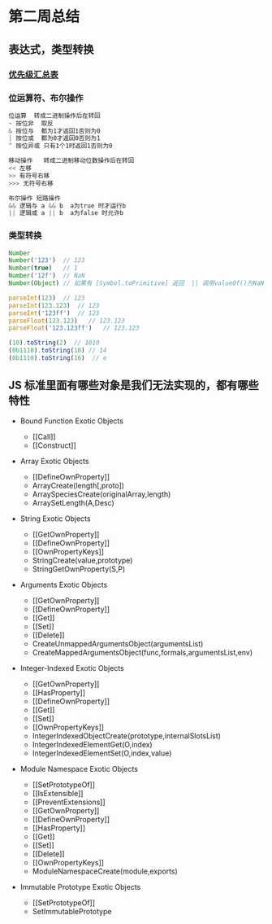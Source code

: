 # 第二周总结

## 表达式，类型转换

### [优先级汇总表](https://developer.mozilla.org/zh-CN/docs/Web/JavaScript/Reference/Operators/Operator_Precedence)

### 位运算符、布尔操作
```js
位运算  转成二进制操作后在转回
~ 按位非  取反
& 按位与  都为1才返回1否则为0
| 按位或  都为0才返回0否则为1
^ 按位异或 只有1个1时返回1否则为0

移动操作   转成二进制移动位数操作后在转回
<< 左移
>> 有符号右移
>>> 无符号右移

布尔操作 短路操作
&& 逻辑与 a && b  a为true 时才运行b
|| 逻辑或 a || b  a为false 时允许b
```

### 类型转换
```js
Number
Number('123')  // 123
Number(true)   // 1
Number('12f')  // NaN
Number(Object) // 如果有 [Symbol.toPrimitive] 返回  || 调用valueOf()为NaN 在调用toString()

parseInt(123)  // 123
parseInt(123.123)  // 123
parseInt('123ff')  // 123
parseFloat(123.123)   // 123.123
parseFloat('123.123ff')   // 123.123

(10).toString(2)  // 1010
(0b1110).toString(10) // 14
(0b1110).toString(16)  // e

```


## JS 标准里面有哪些对象是我们无法实现的，都有哪些特性

* Bound Function Exotic Objects
  * [[Call]]
  * [[Construct]]

* Array Exotic Objects
  * [[DefineOwnProperty]]
  * ArrayCreate(length[,proto])
  * ArraySpeciesCreate(originalArray,length)
  * ArraySetLength(A,Desc)

* String Exotic Objects
  * [[GetOwnProperty]]
  * [[DefineOwnProperty]]
  * [[OwnPropertyKeys]]
  * StringCreate(value,prototype)
  * StringGetOwnProperty(S,P)

* Arguments Exotic Objects
  * [[GetOwnProperty]]
  * [[DefineOwnProperty]]
  * [[Get]]
  * [[Set]]
  * [[Delete]]
  * CreateUnmappedArgumentsObject(argumentsList)
  * CreateMappedArgumentsObject(func,formals,argumentsList,env)

* Integer-Indexed Exotic Objects
  * [[GetOwnProperty]]
  * [[HasProperty]]
  * [[DefineOwnProperty]]
  * [[Get]]
  * [[Set]]
  * [[OwnPropertyKeys]]
  * IntegerIndexedObjectCreate(prototype,internalSlotsList)
  * IntegerIndexedElementGet(O,index)
  * IntegerIndexedElementSet(O,index,value)

* Module Namespace Exotic Objects
  * [[SetPrototypeOf]]
  * [[IsExtensible]]
  * [[PreventExtensions]]
  * [[GetOwnProperty]]
  * [[DefineOwnProperty]]
  * [[HasProperty]]
  * [[Get]]
  * [[Set]]
  * [[Delete]]
  * [[OwnPropertyKeys]]
  * ModuleNamespaceCreate(module,exports)

* Immutable Prototype Exotic Objects
  * [[SetPrototypeOf]]
  * SetImmutablePrototype